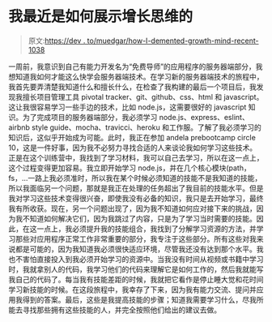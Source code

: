 # 我最近是如何展示增长思维的

> 原文:[https://dev . to/muedgar/how-I-demented-growth-mind-recent-1038](https://dev.to/muedgar/how-i-demonstrated-growth-mindset-recently-1038)

一周前，我意识到自己有能力开发名为“免费导师”的应用程序的服务器端部分，我想知道我如何才能这么快学会服务器端技术。在学习新的服务器端技术的旅程中，我首先要弄清楚我知道什么和擅长什么，在检查了我构建的最后一个项目后，我发现我擅长项目管理工具 pivotal tracker、git、github、css、html 和 javascript。这让我很容易学习一些手边的技术，比如 node.js，这需要很好的 javascript 知识。为了完成项目的服务器端部分，我必须学习 node.js、express、eslint、airbnb style guide、mocha、travicci、heroku 和工作服。了解了我必须学习的知识后，这似乎开始成为可能。此时，我正在参加 andela prebootcamp circle 10，这是一件好事，因为我不必努力寻找合适的人来谈论我如何学习这些技术。正是在这个训练营中，我找到了学习材料，我可以自己去学习，所以在这一点上，这个过程变得更加容易。我立即开始学习 node.js，并在几个核心模块(path，fs，...一路上我必须准时，所以我在某个时候必须知道的技能不是我知道的技能，所以我面临另一个问题，那就是我正在处理的任务超出了我目前的技能水平。但是我对学习这些技术变得很兴奋，即使我没有必备的知识，我只是去开始学习，最终我有所收获。现在，另一个问题出现了，因为我不知道如何应对接下来的挑战，因为我不知道如何解决它们，因为我跳过了内容，只是为了学习当时需要的技能。因此，在这一点上，我必须提升我的技能组合，我找到了分解学习资源的方法，并学习那些对应用程序正常工作非常重要的部分，我专注于这些部分。所有这些对我来说都是可能的，因为我知道我必须很快适应环境，尽管我还没有达到那个水平。我也不害怕直接投入到我必须开始学习的资源中。当我没有时间从视频或书籍中学习时，我就拿别人的代码，我学习他们的代码来理解它是如何工作的，然后我就能写我自己的代码了。每当我有技能差距的时候，我就把它看作是停止睡大觉和花时间学习新技能的时候。在这段旅程中，我幸存了下来，因为我有能力交流、提问并应用我得到的答案。最后，这些是我提高技能的步骤；知道我需要学习什么，尽我所能去寻找那些拥有这些技能的人，并完全按照他们给出的建议去做。